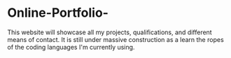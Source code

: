 # Online-Portfolio-
This website will showcase all my projects, qualifications, and different means of contact. It is still under massive construction as a learn the ropes of the coding languages I'm currently using.
